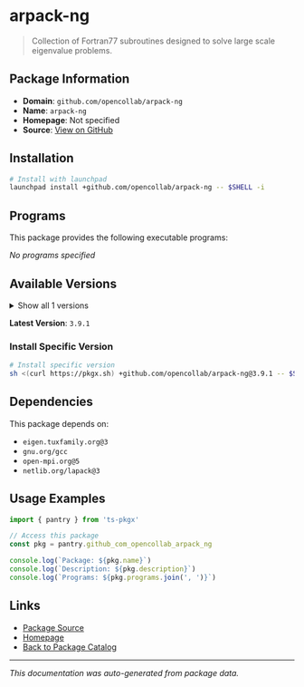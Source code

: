 # arpack-ng

> Collection of Fortran77 subroutines designed to solve large scale eigenvalue problems.

## Package Information

- **Domain**: `github.com/opencollab/arpack-ng`
- **Name**: `arpack-ng`
- **Homepage**: Not specified
- **Source**: [View on GitHub](https://github.com/pkgxdev/pantry/tree/main/projects/github.com/opencollab/arpack-ng/package.yml)

## Installation

```bash
# Install with launchpad
launchpad install +github.com/opencollab/arpack-ng -- $SHELL -i
```

## Programs

This package provides the following executable programs:

*No programs specified*

## Available Versions

<details>
<summary>Show all 1 versions</summary>

- `3.9.1`

</details>

**Latest Version**: `3.9.1`

### Install Specific Version

```bash
# Install specific version
sh <(curl https://pkgx.sh) +github.com/opencollab/arpack-ng@3.9.1 -- $SHELL -i
```

## Dependencies

This package depends on:

- `eigen.tuxfamily.org@3`
- `gnu.org/gcc`
- `open-mpi.org@5`
- `netlib.org/lapack@3`

## Usage Examples

```typescript
import { pantry } from 'ts-pkgx'

// Access this package
const pkg = pantry.github_com_opencollab_arpack_ng

console.log(`Package: ${pkg.name}`)
console.log(`Description: ${pkg.description}`)
console.log(`Programs: ${pkg.programs.join(', ')}`)
```

## Links

- [Package Source](https://github.com/pkgxdev/pantry/tree/main/projects/github.com/opencollab/arpack-ng/package.yml)
- [Homepage](#)
- [Back to Package Catalog](../package-catalog.md)

---

*This documentation was auto-generated from package data.*

